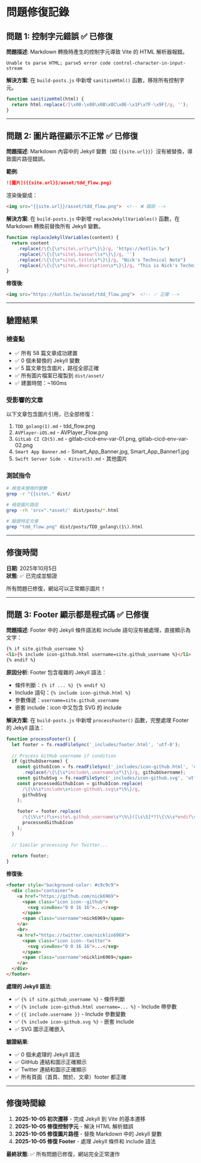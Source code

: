 # 問題修復記錄

## 問題 1: 控制字元錯誤 ✅ 已修復

**問題描述**: 
Markdown 轉換時產生的控制字元導致 Vite 的 HTML 解析器報錯。

```
Unable to parse HTML; parse5 error code control-character-in-input-stream
```

**解決方案**:
在 `build-posts.js` 中新增 `sanitizeHtml()` 函數，移除所有控制字元。

```javascript
function sanitizeHtml(html) {
  return html.replace(/[\x00-\x08\x0B\x0C\x0E-\x1F\x7F-\x9F]/g, '');
}
```

---

## 問題 2: 圖片路徑顯示不正常 ✅ 已修復

**問題描述**:
Markdown 內容中的 Jekyll 變數（如 `{{site.url}}`）沒有被替換，導致圖片路徑錯誤。

**範例**:
```markdown
![圖片]({{site.url}}/asset/tdd_flow.png)
```

渲染後變成：
```html
<img src="{{site.url}}/asset/tdd_flow.png">  <!-- ❌ 錯誤 -->
```

**解決方案**:
在 `build-posts.js` 中新增 `replaceJekyllVariables()` 函數，在 Markdown 轉換前替換所有 Jekyll 變數。

```javascript
function replaceJekyllVariables(content) {
  return content
    .replace(/\{\{\s*site\.url\s*\}\}/g, 'https://kotlin.tw')
    .replace(/\{\{\s*site\.baseurl\s*\}\}/g, '')
    .replace(/\{\{\s*site\.title\s*\}\}/g, "Nick's Technical Note")
    .replace(/\{\{\s*site\.description\s*\}\}/g, "This is Nick's Technical Note");
}
```

**修復後**:
```html
<img src="https://kotlin.tw/asset/tdd_flow.png">  <!-- ✅ 正確 -->
```

---

## 驗證結果

### 檢查點

- ✅ 所有 58 篇文章成功建置
- ✅ 0 個未替換的 Jekyll 變數
- ✅ 5 篇文章包含圖片，路徑全部正確
- ✅ 所有圖片檔案已複製到 `dist/asset/`
- ✅ 建置時間：~160ms

### 受影響的文章

以下文章包含圖片引用，已全部修復：

1. `TDD_golang(1).md` - tdd_flow.png
2. `AVPlayer-iOS.md` - AVPlayer_Flow.png
3. `GitLab CI CD(5).md` - gitlab-cicd-env-var-01.png, gitlab-cicd-env-var-02.png
4. `Smart App Banner.md` - Smart_App_Banner.jpg, Smart_App_Banner1.jpg
5. `Swift Server Side - Kitura(5).md` - 其他圖片

### 測試指令

```bash
# 檢查未替換的變數
grep -r "{{site\." dist/

# 檢查圖片路徑
grep -rh 'src=".*asset/' dist/posts/*.html

# 驗證特定文章
grep "tdd_flow.png" dist/posts/TDD_golang\(1\).html
```

---

## 修復時間

**日期**: 2025年10月5日  
**狀態**: ✅ 已完成並驗證

所有問題已修復，網站可以正常顯示圖片！

---

## 問題 3: Footer 顯示都是程式碼 ✅ 已修復

**問題描述**:
Footer 中的 Jekyll 條件語法和 include 語句沒有被處理，直接顯示為文字：

```html
{% if site.github_username %}
<li>{% include icon-github.html username=site.github_username %}</li>
{% endif %}
```

**原因分析**:
Footer 包含複雜的 Jekyll 語法：
- 條件判斷：`{% if ... %} {% endif %}`
- Include 語句：`{% include icon-github.html %}`
- 參數傳遞：`username=site.github_username`
- 嵌套 include：icon 中又包含 SVG 的 include

**解決方案**:
在 `build-posts.js` 中新增 `processFooter()` 函數，完整處理 Footer 的 Jekyll 語法：

```javascript
function processFooter() {
  let footer = fs.readFileSync('_includes/footer.html', 'utf-8');
  
  // Process GitHub username if condition
  if (githubUsername) {
    const githubIcon = fs.readFileSync('_includes/icon-github.html', 'utf-8')
      .replace(/\{\{\s*include\.username\s*\}\}/g, githubUsername);
    const githubSvg = fs.readFileSync('_includes/icon-github.svg', 'utf-8');
    const processedGithubIcon = githubIcon.replace(
      /\{\%\s*include\s+icon-github\.svg\s*\%\}/g, 
      githubSvg
    );
    
    footer = footer.replace(
      /\{\%\s*if\s+site\.github_username\s*\%\}([\s\S]*?)\{\%\s*endif\s*\%\}/g,
      processedGithubIcon
    );
  }
  
  // Similar processing for Twitter...
  
  return footer;
}
```

**修復後**:
```html
<footer style="background-color: #c9c9c9">
  <div class="container">
    <a href="https://github.com/nick6969">
      <span class="icon icon--github">
        <svg viewBox="0 0 16 16">...</svg>
      </span>
      <span class="username">nick6969</span>
    </a>
    <br>
    <a href="https://twitter.com/nicklin6969">
      <span class="icon icon--twitter">
        <svg viewBox="0 0 16 16">...</svg>
      </span>
      <span class="username">nicklin6969</span>
    </a>
  </div>
</footer>
```

**處理的 Jekyll 語法**:
- ✅ `{% if site.github_username %}` - 條件判斷
- ✅ `{% include icon-github.html username=... %}` - Include 帶參數
- ✅ `{{ include.username }}` - Include 參數變數
- ✅ `{% include icon-github.svg %}` - 嵌套 include
- ✅ SVG 圖示正確嵌入

**驗證結果**:
- ✅ 0 個未處理的 Jekyll 語法
- ✅ GitHub 連結和圖示正確顯示
- ✅ Twitter 連結和圖示正確顯示
- ✅ 所有頁面（首頁、關於、文章）footer 都正確

---

## 修復時間線

1. **2025-10-05 初次遷移** - 完成 Jekyll 到 Vite 的基本遷移
2. **2025-10-05 修復控制字元** - 解決 HTML 解析錯誤
3. **2025-10-05 修復圖片路徑** - 替換 Markdown 中的 Jekyll 變數
4. **2025-10-05 修復 Footer** - 處理 Jekyll 條件和 include 語法

**最終狀態**: ✅ 所有問題已修復，網站完全正常運作
